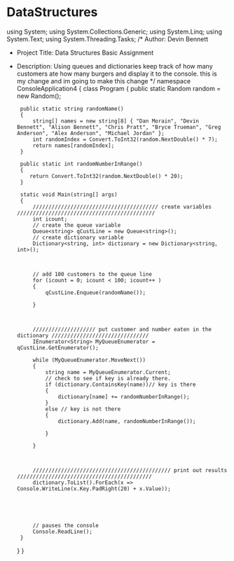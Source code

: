 # DataStructures
using System;
using System.Collections.Generic;
using System.Linq;
using System.Text;
using System.Threading.Tasks;
/*
 Author: Devin Bennett
 * Project Title: Data Structures Basic Assignment
 * Description: Using queues and dictionaries keep track of how many customers ate how many burgers and display it to the console.
 this is my change
and im going to make this change
 */
namespace ConsoleApplication4
{
    class Program
    {
        public static Random random = new Random();

        public static string randomName()
        {
            string[] names = new string[8] { "Dan Morain", "Devin Bennett", "Alison Bennett", "Chris Pratt", "Bryce Trueman", "Greg Anderson", "Alex Anderson", "Michael Jordan" };
            int randomIndex = Convert.ToInt32(random.NextDouble() * 7);
            return names[randomIndex];
        }

        public static int randomNumberInRange()
        {
           return Convert.ToInt32(random.NextDouble() * 20);
        }

        static void Main(string[] args)
        {
            //////////////////////////////////////// create variables ////////////////////////////////////////////
            int icount;
            // create the queue variable 
            Queue<string> qCustLine = new Queue<string>();
            // create dictionary variable
            Dictionary<string, int> dictionary = new Dictionary<string, int>();



            // add 100 customers to the queue line 
            for (icount = 0; icount < 100; icount++ )
            {
                qCustLine.Enqueue(randomName());

            }

           

            //////////////////// put customer and number eaten in the dictionary ///////////////////////////////
            IEnumerator<String> MyQueueEnumerator = qCustLine.GetEnumerator();

            while (MyQueueEnumerator.MoveNext())
            {
                string name = MyQueueEnumerator.Current;
                // check to see if key is already there. 
                if (dictionary.ContainsKey(name))// key is there
                {
                    dictionary[name] += randomNumberInRange();
                }
                else // key is not there
                {
                    dictionary.Add(name, randomNumberInRange());

                }

            }



            //////////////////////////////////////////// print out results ///////////////////////////////////////////
            dictionary.ToList().ForEach(x => Console.WriteLine(x.Key.PadRight(20) + x.Value));

            

            
           
            // pauses the console
            Console.ReadLine();
        }
    }
}
